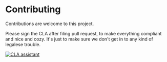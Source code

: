 # Contributing

Contributions are welcome to this project.

Please sign the CLA after filing pull request, to make everything compliant and nice and cozy. It's just to make sure we don't get in to any kind of legalese trouble.

[![CLA assistant](https://cla-assistant.io/readme/badge/Haufe-Lexware/pushgateway-pruner)](https://cla-assistant.io/Haufe-Lexware/pushgateway-pruner)

